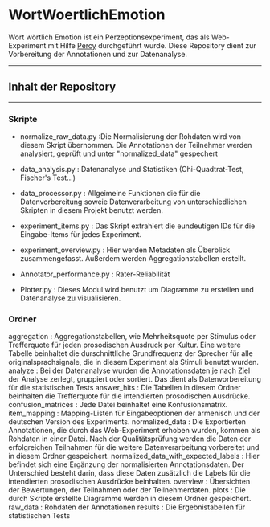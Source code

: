 # WortWoertlichEmotion
Wort wörtlich Emotion ist ein Perzeptionsexperiment, das als Web-Experiment mit Hilfe [Percy](https://webapp.phonetik.uni-muenchen.de/WebExperiment/index.html) durchgeführt wurde. Diese Repository dient zur Vorbereitung der Annotationen und zur Datenanalyse. 


*************************************************
## Inhalt der Repository

************************************************


### Skripte

* normalize_raw_data.py :Die Normalisierung der Rohdaten wird von diesem Skript übernommen. Die Annotationen der Teilnehmer werden analysiert, geprüft und unter "normalized_data"   gespechert
  
* data_analysis.py :
Datenanalyse und Statistiken (Chi-Quadtrat-Test, Fischer's Test...)

* data_processor.py :
Allgeimeine Funktionen die für die Datenvorbereitung soweie Datenverarbeitung von unterschiedlichen Skripten in diesem Projekt benutzt werden.

* experiment_items.py : 
Das Skript extrahiert die eundeutigen IDs für die Eingabe-Items für jedes Experiment.

* experiment_overview.py :
Hier werden Metadaten als Überblick zusammengefasst. Außerdem werden Aggregationstabellen erstellt.

* Annotator_performance.py : 
Rater-Reliabilität

* Plotter.py : 
Dieses Modul wird benutzt um Diagramme zu erstellen und Datenanalyse zu visualisieren.


### Ordner

aggregation : Aggregationstabellen, wie Mehrheitsquote per Stimulus oder Trefferquote für jeden prosodischen Ausdruck per Kultur. Eine weitere Tabelle beinhaltet die durschnittliche Grundfrequenz der Sprecher für alle originalsprachsignale, die in diesem Experiment als Stimuli benutzt wurden.
analyze : Bei der Datenanalyse wurden die Annotationsdaten je nach Ziel der Analyse zerlegt, gruppiert oder sortiert. Das dient als Datenvorbereitung für die statistischen Tests
answer_hits : Die Tabellen in diesem Ordner beinhalten die Trefferquote für die intendierten prosodischen Ausdrücke.
confusion_matrices : Jede Datei beinhaltet eine Konfusionsmatrix.
item_mapping : Mapping-Listen für Eingabeoptionen der armenisch und der deutschen Version des Experiments.
normalized_data : Die Exportierten Annotationen, die durch das Web-Experiment erhoben wurden, kommen als Rohdaten in einer Datei. Nach der Qualitätsprüfung werden die Daten der erfolgreichen Teilnahmen für die weitere Datenverarbeitung vorbereitet und in diesem Ordner gespeichert. 
normalized_data_with_expected_labels : Hier befindet sich eine Ergänzung der normalisierten Annotationsdaten. Der Unterschied besteht darin, dass diese Daten zusätzlich die Labels für die intendierten prosodischen Ausdrücke beinhalten. 
overview : Übersichten der Bewertungen, der Teilnahmen oder der Teilnehmerdaten.
plots : Die durch Skripte erstellte Diagramme werden in diesem Ordner gespeichert.
raw_data : Rohdaten der Annotationen
results : Die Ergebnistabellen für statistischen Tests
